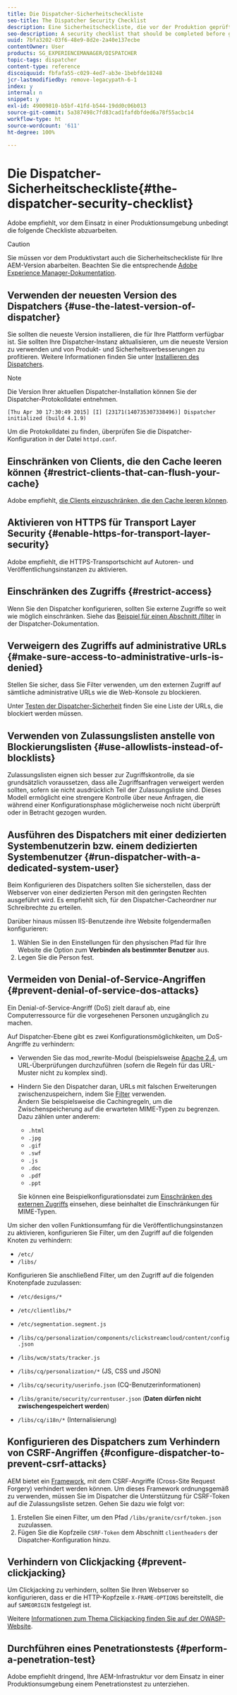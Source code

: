 ```yaml
---
title: Die Dispatcher-Sicherheitscheckliste
seo-title: The Dispatcher Security Checklist
description: Eine Sicherheitscheckliste, die vor der Produktion geprüft werden sollte.
seo-description: A security checklist that should be completed before going on production.
uuid: 7bfa3202-03f6-48e9-8d2e-2a40e137ecbe
contentOwner: User
products: SG_EXPERIENCEMANAGER/DISPATCHER
topic-tags: dispatcher
content-type: reference
discoiquuid: fbfafa55-c029-4ed7-ab3e-1bebfde18248
jcr-lastmodifiedby: remove-legacypath-6-1
index: y
internal: n
snippet: y
exl-id: 49009810-b5bf-41fd-b544-19dd0c06b013
source-git-commit: 5a387498c7fd83cad1fafdbfded6a78f55acbc14
workflow-type: ht
source-wordcount: '611'
ht-degree: 100%

---
```


# Die Dispatcher-Sicherheitscheckliste{#the-dispatcher-security-checklist}

<!-- 

Comment Type: remark
Last Modified By: unknown unknown (ims-author-00AF43764F54BE740A490D44@AdobeID)
Last Modified Date: 2015-06-05T05:14:35.365-0400

<p>Food for thought listed on <a href="https://jira.corp.adobe.com/browse/DOC-5649">DOC-5649</a>. To be considered while proof-reading.</p> 
<p> </p>

 -->

Adobe empfiehlt, vor dem Einsatz in einer Produktionsumgebung unbedingt die folgende Checkliste abzuarbeiten.

>[!CAUTION]
>
>Sie müssen vor dem Produktivstart auch die Sicherheitscheckliste für Ihre AEM-Version abarbeiten. Beachten Sie die entsprechende [Adobe Experience Manager-Dokumentation](https://experienceleague.adobe.com/docs/experience-manager-65/content/security/security-checklist.html?lang=de).

## Verwenden der neuesten Version des Dispatchers {#use-the-latest-version-of-dispatcher}

Sie sollten die neueste Version installieren, die für Ihre Plattform verfügbar ist. Sie sollten Ihre Dispatcher-Instanz aktualisieren, um die neueste Version zu verwenden und von Produkt- und Sicherheitsverbesserungen zu profitieren. Weitere Informationen finden Sie unter [Installieren des Dispatchers](dispatcher-install.md).

>[!NOTE]
>
>Die Version Ihrer aktuellen Dispatcher-Installation können Sie der Dispatcher-Protokolldatei entnehmen.
>
>`[Thu Apr 30 17:30:49 2015] [I] [23171(140735307338496)] Dispatcher initialized (build 4.1.9)`
>
>Um die Protokolldatei zu finden, überprüfen Sie die Dispatcher-Konfiguration in der Datei `httpd.conf`.

## Einschränken von Clients, die den Cache leeren können {#restrict-clients-that-can-flush-your-cache}

Adobe empfiehlt, [die Clients einzuschränken, die den Cache leeren können](dispatcher-configuration.md#limiting-the-clients-that-can-flush-the-cache).

## Aktivieren von HTTPS für Transport Layer Security {#enable-https-for-transport-layer-security}

Adobe empfiehlt, die HTTPS-Transportschicht auf Autoren- und Veröffentlichungsinstanzen zu aktivieren. 

<!-- 

Comment Type: remark
Last Modified By: unknown unknown (ims-author-00AF43764F54BE740A490D44@AdobeID)
Last Modified Date: 2015-06-26T04:41:28.841-0400

<p>Recommended to have SSL termination, front end SSL.</p> 
<p>Question is do we want to have SSL communication between dispatcher and AEM instances (publish and/or author).</p> 
<p>We might want to have two items:</p> 
<ul> 
 <li>MUST HTTPS clients -&gt; dispatcher / load balancer</li> 
 <li>NICE load balancer -&gt; dispatcher<br /> </li> 
 <li>NICE dispatcher -&gt; instances if sensitive information such as credit cards / or infrastructure requirements such as DMZ</li> 
</ul>

 -->

## Einschränken des Zugriffs {#restrict-access}

Wenn Sie den Dispatcher konfigurieren, sollten Sie externe Zugriffe so weit wie möglich einschränken. Siehe das [Beispiel für einen Abschnitt /filter](dispatcher-configuration.md#main-pars_184_1_title) in der Dispatcher-Dokumentation.

## Verweigern des Zugriffs auf administrative URLs  {#make-sure-access-to-administrative-urls-is-denied}

Stellen Sie sicher, dass Sie Filter verwenden, um den externen Zugriff auf sämtliche administrative URLs wie die Web-Konsole zu blockieren.

Unter [Testen der Dispatcher-Sicherheit](dispatcher-configuration.md#testing-dispatcher-security) finden Sie eine Liste der URLs, die blockiert werden müssen.

## Verwenden von Zulassungslisten anstelle von Blockierungslisten {#use-allowlists-instead-of-blocklists}

Zulassungslisten eignen sich besser zur Zugriffskontrolle, da sie grundsätzlich voraussetzen, dass alle Zugriffsanfragen verweigert werden sollten, sofern sie nicht ausdrücklich Teil der Zulassungsliste sind. Dieses Modell ermöglicht eine strengere Kontrolle über neue Anfragen, die während einer Konfigurationsphase möglicherweise noch nicht überprüft oder in Betracht gezogen wurden.

## Ausführen des Dispatchers mit einer dedizierten Systembenutzerin bzw. einem dedizierten Systembenutzer {#run-dispatcher-with-a-dedicated-system-user}

Beim Konfigurieren des Dispatchers sollten Sie sicherstellen, dass der Webserver von einer dedizierten Person mit den geringsten Rechten ausgeführt wird. Es empfiehlt sich, für den Dispatcher-Cacheordner nur Schreibrechte zu erteilen.

Darüber hinaus müssen IIS-Benutzende ihre Website folgendermaßen konfigurieren:

1. Wählen Sie in den Einstellungen für den physischen Pfad für Ihre Website die Option zum **Verbinden als bestimmter Benutzer** aus.
1. Legen Sie die Person fest.

## Vermeiden von Denial-of-Service-Angriffen  {#prevent-denial-of-service-dos-attacks}

Ein Denial-of-Service-Angriff (DoS) zielt darauf ab, eine Computerressource für die vorgesehenen Personen unzugänglich zu machen.

Auf Dispatcher-Ebene gibt es zwei Konfigurationsmöglichkeiten, um DoS-Angriffe zu verhindern: [](https://docs.adobe.com/content/docs/en/dispatcher.html#/filter (Filter))

* Verwenden Sie das mod_rewrite-Modul (beispielsweise [Apache 2.4](https://httpd.apache.org/docs/2.4/mod/mod_rewrite.html), um URL-Überprüfungen durchzuführen (sofern die Regeln für das URL-Muster nicht zu komplex sind).

* Hindern Sie den Dispatcher daran, URLs mit falschen Erweiterungen zwischenzuspeichern, indem Sie [Filter](dispatcher-configuration.md#configuring-access-to-conten-tfilter) verwenden.\
  Ändern Sie beispielsweise die Cachingregeln, um die Zwischenspeicherung auf die erwarteten MIME-Typen zu begrenzen. Dazu zählen unter anderem:

   * `.html`
   * `.jpg`
   * `.gif`
   * `.swf`
   * `.js`
   * `.doc`
   * `.pdf`
   * `.ppt`

  Sie können eine Beispielkonfigurationsdatei zum [Einschränken des externen Zugriffs](#restrict-access) einsehen, diese beinhaltet die Einschränkungen für MIME-Typen. 

Um sicher den vollen Funktionsumfang für die Veröffentlichungsinstanzen zu aktivieren, konfigurieren Sie Filter, um den Zugriff auf die folgenden Knoten zu verhindern:

* `/etc/`
* `/libs/`

Konfigurieren Sie anschließend Filter, um den Zugriff auf die folgenden Knotenpfade zuzulassen:

* `/etc/designs/*`
* `/etc/clientlibs/*`
* `/etc/segmentation.segment.js`
* `/libs/cq/personalization/components/clickstreamcloud/content/config.json`
* `/libs/wcm/stats/tracker.js`
* `/libs/cq/personalization/*` (JS, CSS und JSON)
* `/libs/cq/security/userinfo.json` (CQ-Benutzerinformationen)
* `/libs/granite/security/currentuser.json` (**Daten dürfen nicht zwischengespeichert werden**)

* `/libs/cq/i18n/*` (Internalisierung)

<!-- 

Comment Type: remark
Last Modified By: unknown unknown (ims-author-00AF43764F54BE740A490D44@AdobeID)
Last Modified Date: 2015-06-26T04:38:17.016-0400

<p>We need to highlight whether a path applies to all versions or specific ones.<br /> </p>

 -->

## Konfigurieren des Dispatchers zum Verhindern von CSRF-Angriffen {#configure-dispatcher-to-prevent-csrf-attacks}

AEM bietet ein [Framework](https://helpx.adobe.com/de/experience-manager/6-3/sites/administering/using/security-checklist.html#verification-steps), mit dem CSRF-Angriffe (Cross-Site Request Forgery) verhindert werden können. Um dieses Framework ordnungsgemäß zu verwenden, müssen Sie im Dispatcher die Unterstützung für CSRF-Token auf die Zulassungsliste setzen. Gehen Sie dazu wie folgt vor:

1. Erstellen Sie einen Filter, um den Pfad `/libs/granite/csrf/token.json` zuzulassen.
1. Fügen Sie die Kopfzeile `CSRF-Token` dem Abschnitt `clientheaders` der Dispatcher-Konfiguration hinzu.

## Verhindern von Clickjacking {#prevent-clickjacking}

Um Clickjacking zu verhindern, sollten Sie Ihren Webserver so konfigurieren, dass er die HTTP-Kopfzeile `X-FRAME-OPTIONS` bereitstellt, die auf `SAMEORIGIN` festgelegt ist.

Weitere [Informationen zum Thema Clickjacking finden Sie auf der OWASP-Website](https://owasp.org/www-community/attacks/Clickjacking).

## Durchführen eines Penetrationstests {#perform-a-penetration-test}

Adobe empfiehlt dringend, Ihre AEM-Infrastruktur vor dem Einsatz in einer Produktionsumgebung einem Penetrationstest zu unterziehen.
